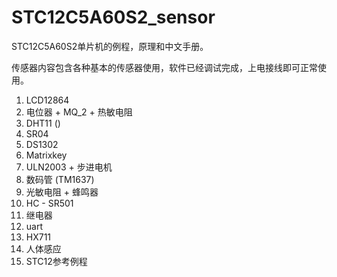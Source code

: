 # STC12C5A60S2_sensor
STC12C5A60S2单片机的例程，原理和中文手册。

传感器内容包含各种基本的传感器使用，软件已经调试完成，上电接线即可正常使用。

1. LCD12864
2. 电位器 + MQ_2 + 热敏电阻
3. DHT11 ()
4. SR04
5. DS1302
6. Matrixkey
7. ULN2003 + 步进电机
8. 数码管 (TM1637)
9. 光敏电阻 + 蜂鸣器
10. HC - SR501
11. 继电器
12. uart
13. HX711
14. 人体感应
15. STC12参考例程
